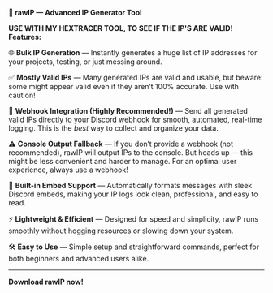 **🚀 rawIP — Advanced IP Generator Tool**

**USE WITH MY HEXTRACER TOOL, TO SEE IF THE IP'S ARE VALID!**
**Features:**

🌐 **Bulk IP Generation** — Instantly generates a huge list of IP addresses for your projects, testing, or just messing around.

✅ **Mostly Valid IPs** — Many generated IPs are valid and usable, but beware: some might appear valid even if they aren’t 100% accurate. Use with caution!

🔗 **Webhook Integration (Highly Recommended!)** — Send all generated valid IPs directly to your Discord webhook for smooth, automated, real-time logging. This is the *best* way to collect and organize your data.

⚠️ **Console Output Fallback** — If you don’t provide a webhook (not recommended), rawIP will output IPs to the console. But heads up — this might be less convenient and harder to manage. For an optimal user experience, always use a webhook!

📩 **Built-in Embed Support** — Automatically formats messages with sleek Discord embeds, making your IP logs look clean, professional, and easy to read.

⚡ **Lightweight & Efficient** — Designed for speed and simplicity, rawIP runs smoothly without hogging resources or slowing down your system.

🛠️ **Easy to Use** — Simple setup and straightforward commands, perfect for both beginners and advanced users alike.

---
**Download rawIP now!**
